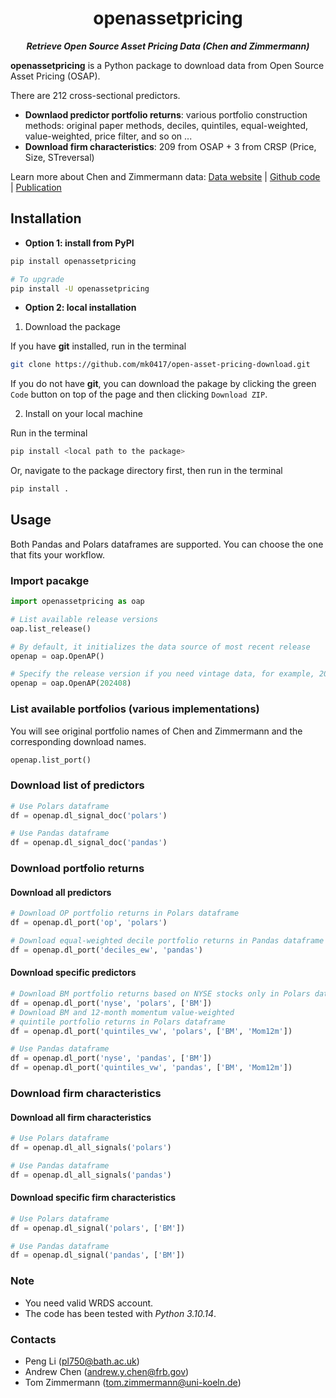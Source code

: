 <h1 align="center">openassetpricing</h1>

<p align="center">
<b><i>Retrieve Open Source Asset Pricing Data (Chen and Zimmermann)</i></b>
</p>

**openassetpricing** is a Python package to download data from Open
Source Asset Pricing (OSAP).

There are 212 cross-sectional predictors.

- **Downlaod predictor portfolio returns**: various portfolio construction
  methods: original paper methods, deciles, quintiles, equal-weighted,
  value-weighted, price filter, and so on ...
- **Download firm characteristics**: 209 from OSAP + 3 from CRSP (Price, Size, STreversal)

Learn more about Chen and Zimmermann data:
[Data website](https://www.openassetpricing.com/) |
[Github code](https://github.com/OpenSourceAP/CrossSection/) |
[Publication](https://www.nowpublishers.com/article/Details/CFR-0112)

## Installation
- **Option 1: install from PyPI**
```bash
pip install openassetpricing

# To upgrade
pip install -U openassetpricing
```

- **Option 2: local installation**
1. Download the package

If you have **git** installed, run in the terminal
```bash
git clone https://github.com/mk0417/open-asset-pricing-download.git
```

If you do not have **git**, you can download the pakage by clicking
the green `Code` button on top of the page and then clicking `Download ZIP`.

2. Install on your local machine

Run in the terminal
```bash
pip install <local path to the package>
```

Or, navigate to the package directory first, then run in the terminal
```bash
pip install .
```

## Usage
Both Pandas and Polars dataframes are supported. You can choose the
one that fits your workflow.

### Import pacakge
```python
import openassetpricing as oap

# List available release versions
oap.list_release()

# By default, it initializes the data source of most recent release
openap = oap.OpenAP()

# Specify the release version if you need vintage data, for example, 202408
openap = oap.OpenAP(202408)
```

### List available portfolios (various implementations)
You will see original portfolio names of Chen and Zimmermann and the corresponding download names.
```python
openap.list_port()
```

### Download list of predictors
```python
# Use Polars dataframe
df = openap.dl_signal_doc('polars')

# Use Pandas dataframe
df = openap.dl_signal_doc('pandas')
```

### Download portfolio returns
#### Download all predictors
```python
# Download OP portfolio returns in Polars dataframe
df = openap.dl_port('op', 'polars')

# Download equal-weighted decile portfolio returns in Pandas dataframe
df = openap.dl_port('deciles_ew', 'pandas')
```

#### Download specific predictors
```python
# Download BM portfolio returns based on NYSE stocks only in Polars dataframe
df = openap.dl_port('nyse', 'polars', ['BM'])
# Download BM and 12-month momentum value-weighted
# quintile portfolio returns in Polars dataframe
df = openap.dl_port('quintiles_vw', 'polars', ['BM', 'Mom12m'])

# Use Pandas dataframe
df = openap.dl_port('nyse', 'pandas', ['BM'])
df = openap.dl_port('quintiles_vw', 'pandas', ['BM', 'Mom12m'])
```

### Download firm characteristics
#### Download all firm characteristics
```python
# Use Polars dataframe
df = openap.dl_all_signals('polars')

# Use Pandas dataframe
df = openap.dl_all_signals('pandas')
```

#### Download specific firm characteristics
```python
# Use Polars dataframe
df = openap.dl_signal('polars', ['BM'])

# Use Pandas dataframe
df = openap.dl_signal('pandas', ['BM'])
```

### Note
- You need valid WRDS account.
- The code has been tested with *Python 3.10.14*.

### Contacts
- Peng Li (pl750@bath.ac.uk)
- Andrew Chen (andrew.y.chen@frb.gov)
- Tom Zimmermann (tom.zimmermann@uni-koeln.de)
